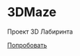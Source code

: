 # 3DMaze
Проект 3D Лабиринта

[Попробовать](http://tdvotw.j91100u5.bget.ru/Maze-Labyrinth/Multiplayer/index.html)
